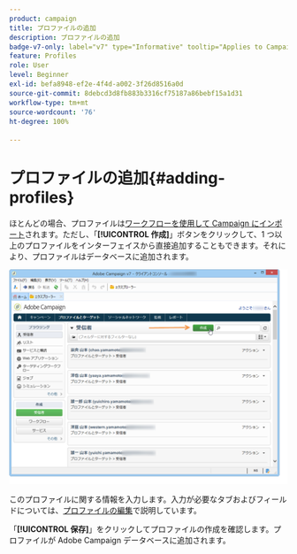 ```yaml
---
product: campaign
title: プロファイルの追加
description: プロファイルの追加
badge-v7-only: label="v7" type="Informative" tooltip="Applies to Campaign Classic v7 only"
feature: Profiles
role: User
level: Beginner
exl-id: befa8948-ef2e-4f4d-a002-3f26d8516a0d
source-git-commit: 8debcd3d8fb883b3316cf75187a86bebf15a1d31
workflow-type: tm+mt
source-wordcount: '76'
ht-degree: 100%

---
```


# プロファイルの追加{#adding-profiles}



ほとんどの場合、プロファイルは[ワークフローを使用して Campaign にインポート](../../platform/using/import-export-workflows.md)されます。ただし、「**[!UICONTROL 作成]**」ボタンをクリックして、1 つ以上のプロファイルをインターフェイスから直接追加することもできます。それにより、プロファイルはデータベースに追加されます。

![](assets/s_ncs_user_profile_add.png)

このプロファイルに関する情報を入力します。入力が必要なタブおよびフィールドについては、[プロファイルの編集](../../platform/using/editing-a-profile.md)で説明しています。

「**[!UICONTROL 保存]**」をクリックしてプロファイルの作成を確認します。プロファイルが Adobe Campaign データベースに追加されます。
